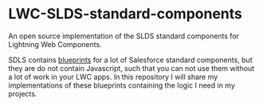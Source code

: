 # LWC-SLDS-standard-components
An open source implementation of the SLDS standard components for Lightning Web Components.


SDLS contains [blueprints](https://www.lightningdesignsystem.com/components/overview/) for a lot of Salesforce standard components, but they are do not contain Javascript, such that you can not use them without a lot of work in your LWC apps.
In this repository I will share my implementations of these blueprints containing the logic I need in my projects.
